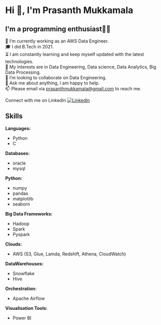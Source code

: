 # Hi 👋, I'm Prasanth Mukkamala
## I'm a programming enthusiast👨‍💻<br>

🔭 I’m currently working as an AWS Data Engineer. <br>
🎓 I did B.Tech in 2021. <br>
⏳ I am constantly learning and keep myself updated with the latest technologies.<br>
🤔 My interests are in Data Engineering, Data science, Data Analytics, Big Data Processing.<br>
👯 I’m looking to collaborate on Data Engineering. <br>
💬 Ask me about anything, I am happy to help.<br>
📫 Please email via prasanthmukkamala@gmail.com to reach me.<br>

Connect with me on LinkedIn [![LinkedIn](https://img.shields.io/badge/LinkedIn-🔗-blue)](https://www.linkedin.com/in/prasanth-mukkamala-4237881a5)

## Skills
**Languages:** <br>
- Python
- C

**Databases:**
- oracle
- mysql

**Python:**
- numpy 
- pandas 
- matplotlib 
- seaborn

**Big Data Frameworks:**
- Hadoop
- Spark
- Pyspark

**Clouds:** <br>
- AWS (S3, Glue, Lamda, Redshift, Athena, CloudWatch)

**DataWarehouses:** <br>
- Snowflake
- Hive

**Orchestration:** <br>
- Apache Airflow

**Visualisation Tools:** <br>
- Power BI

